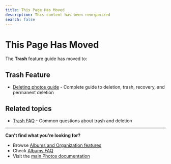 ```yaml
---
title: This Page Has Moved
description: This content has been reorganized
search: false
---
```


# This Page Has Moved

The **Trash** feature guide has moved to:

## Trash Feature

- [Deleting photos guide](/photos/features/albums-and-organization/deleting) - Complete guide to deletion, trash, recovery, and permanent deletion

## Related topics

- [Trash FAQ](/photos/faq/albums-and-organization#trash) - Common questions about trash and deletion

---

**Can't find what you're looking for?**

- Browse [Albums and Organization features](/photos/features/albums-and-organization/albums)
- Check [Albums FAQ](/photos/faq/albums-and-organization)
- Visit the [main Photos documentation](/photos/)
